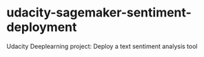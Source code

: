 # udacity-sagemaker-sentiment-deployment
Udacity Deeplearning project: Deploy a text sentiment analysis tool
